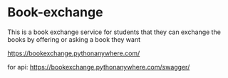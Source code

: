 # Book-exchange
This is a book exchange service for students that they can exchange the books by offering or asking a book they want

https://bookexchange.pythonanywhere.com/

for api: https://bookexchange.pythonanywhere.com/swagger/
